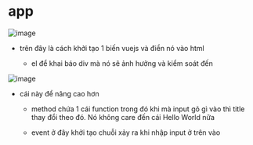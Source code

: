 # app
![image](https://user-images.githubusercontent.com/45547213/68109984-82cbb200-ff1e-11e9-8100-66829dbbf5e4.png)

- trên đây là cách khởi tạo 1 biến vuejs và điền nó vào html

    + el để khai báo div mà nó sẽ ảnh hưởng và kiểm soát đến

![image](https://user-images.githubusercontent.com/45547213/68111461-bfe57380-ff21-11e9-924f-55f37a15c8bd.png)

- cái này để nâng cao hơn
    + method chứa 1 cái function trong đó khi mà input gõ gì vào thì title thay đổi theo đó. Nó không care đến cái Hello World nữa

    + event ở đây khởi tạo chuỗi xảy ra khi nhập input ở trên vào